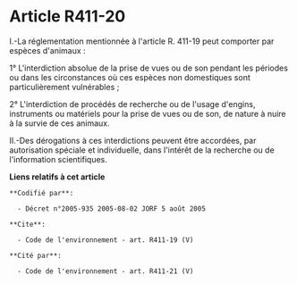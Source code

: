 # Article R411-20

I.-La réglementation mentionnée à l'article R. 411-19 peut comporter par espèces d'animaux : 

1° L'interdiction absolue de la prise de vues ou de son pendant les périodes ou dans les circonstances où ces espèces non
domestiques sont particulièrement vulnérables ; 

2° L'interdiction de procédés de recherche ou de l'usage d'engins, instruments ou matériels pour la prise de vues ou de son,
de nature à nuire à la survie de ces animaux. 

II.-Des dérogations à ces interdictions peuvent être accordées, par autorisation spéciale et individuelle, dans l'intérêt de
la recherche ou de l'information scientifiques.

**Liens relatifs à cet article**

	**Codifié par**:

	  - Décret n°2005-935 2005-08-02 JORF 5 août 2005

	**Cite**:

	  - Code de l'environnement - art. R411-19 (V)

	**Cité par**:

	  - Code de l'environnement - art. R411-21 (V)
